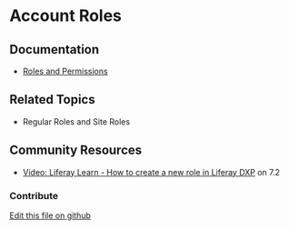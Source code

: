 # Account Roles 

## Documentation

* [Roles and Permissions](https://learn.liferay.com/dxp/latest/en/users-and-permissions/roles-and-permissions.html)

## Related Topics

* Regular Roles and Site Roles 

## Community Resources

* [Video: Liferay Learn - How to create a new role in Liferay DXP](https://www.youtube.com/watch?v=61ocl3xWL38) on 7.2

### Contribute

[Edit this file on github](https://github.com/olafk/controlpanel-documentation-docs/blob/master/md/73en/com_liferay_roles_admin_web_portlet_RolesAdminPortlet/5.md)
